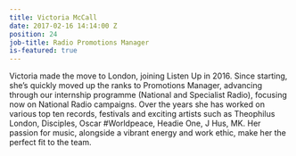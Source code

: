 ```yaml
---
title: Victoria McCall
date: 2017-02-16 14:14:00 Z
position: 24
job-title: Radio Promotions Manager
is-featured: true
---
```


Victoria made the move to London, joining Listen Up in 2016. Since starting, she’s quickly moved up the ranks to Promotions Manager, advancing through our internship programme (National and Specialist Radio), focusing now on National Radio campaigns. Over the years she has worked on various top ten records, festivals and exciting artists such as Theophilus London, Disciples, Oscar #Worldpeace, Headie One, J Hus, MK. Her passion for music, alongside a vibrant energy and work ethic, make her the perfect fit to the team.
